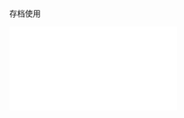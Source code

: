 ## 

存档使用

<iframe src="//player.bilibili.com/player.html?isOutside=true&aid=872455192&bvid=BV1LN4y1d73u&cid=1238932042&p=1" scrolling="no" border="0" frameborder="no" framespacing="0" allowfullscreen="true"></iframe>